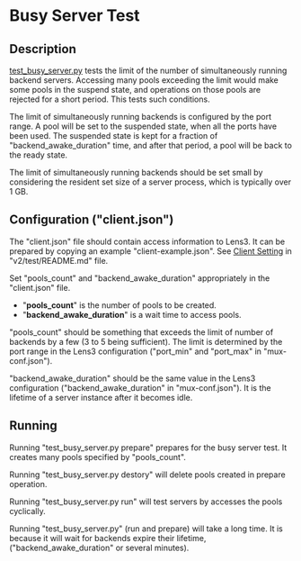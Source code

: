 # Busy Server Test

## Description

[test_busy_server.py](test_busy_server.py) tests the limit of the
number of simultaneously running backend servers.  Accessing many
pools exceeding the limit would make some pools in the suspend state,
and operations on those pools are rejected for a short period.  This
tests such conditions.

The limit of simultaneously running backends is configured by the port
range.  A pool will be set to the suspended state, when all the ports
have been used.  The suspended state is kept for a fraction of
"backend_awake_duration" time, and after that period, a pool will be
back to the ready state.

The limit of simultaneously running backends should be set small by
considering the resident set size of a server process, which is
typically over 1 GB.

## Configuration ("client.json")

The "client.json" file should contain access information to Lens3.  It
can be prepared by copying an example "client-example.json".  See
[Client Setting](../README.md#client-setting) in "v2/test/README.md"
file.

Set "pools_count" and "backend_awake_duration" appropriately in the
"client.json" file.

- "__pools_count__" is the number of pools to be created.
- "__backend_awake_duration__" is a wait time to access pools.

"pools_count" should be something that exceeds the limit of number of
backends by a few (3 to 5 being sufficient).  The limit is determined
by the port range in the Lens3 configuration ("port_min" and
"port_max" in "mux-conf.json").

"backend_awake_duration" should be the same value in the Lens3
configuration ("backend_awake_duration" in "mux-conf.json").  It is
the lifetime of a server instance after it becomes idle.

## Running

Running "test_busy_server.py prepare" prepares for the busy server
test.  It creates many pools specified by "pools_count".

Running "test_busy_server.py destory" will delete pools created in
prepare operation.

Running "test_busy_server.py run" will test servers by accesses the
pools cyclically.

Running "test_busy_server.py" (run and prepare) will take a long time.
It is because it will wait for backends expire their lifetime,
("backend_awake_duration" or several minutes).

